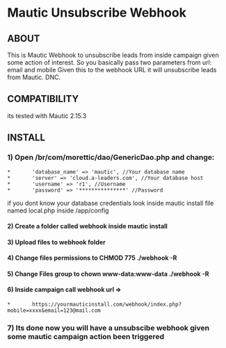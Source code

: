 # Mautic Unsubscribe Webhook

## ABOUT

This is Mautic Webhook to unsubscribe leads from inside campaign given some action
of interest. So you basically pass two parameters from url: email and mobile
Given this to the webhook URL it will unsubscribe leads from Mautic. DNC. 

## COMPATIBILITY

its tested with Mautic 2.15.3

## INSTALL

### 1) Open /br/com/morettic/dao/GenericDao.php and change:

    *       'database_name' => 'mautic', //Your database name
    *       'server' => 'cloud.a-leaders.com', //Your database host
    *       'username' => 'r1', //Username
    *       'password' => '***************' //Password

if you dont know your database credentials look inside mautic install file
named local.php inside /app/config

#### 2) Create a folder called webhook inside mautic install

#### 3) Upload files to webhook folder

#### 4) Change files permissions to CHMOD  775 ./webhook -R

#### 5) Change Files group to chown www-data:www-data ./webhook -R

#### 6) Inside campaign call webhook url => 
    *       https://yourmauticinstall.com/webhook/index.php?mobile=xxxx&email=123@mail.com

### 7) Its done now you will have a unsubscibe webhook given some mautic campaign action been triggered
